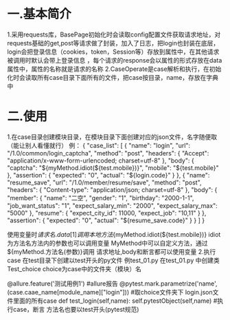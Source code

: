 # 一.基本简介
1.采用requests库，BasePage初始化时会读取config配置文件获取请求地址，对requests基础的get,post等请求做了封装，加入了日志，把login也封装在底层，login会把登录信息（cookies，token，Session等）存放到属性中，在其他请求被调用时默认会带上登录信息
，每个请求的response会以属性的形式存放在data属性中，属性的名称就是请求的名称
2.CaseOperate是case解析和执行，在初始化时会读取所有case目录下面所有的文件，把case按目录，name，存放在字典中

# 二.使用
1.在case目录创建模块目录，在模块目录下面创建对应的json文件，名字随便取（能让别人看懂就行）
例：
{
    "case_list": [
        {
            "name": "login",
            "url": "/1.0/common/login_captcha",
            "method": "post",
            "headers": {
                "Accept": "application/x-www-form-urlencoded; charset=utf-8"
            },
            "body": {
                "captcha": "${myMethod.idiot(${test.mobile})}",
                "mobile": "${test.mobile}"
            },
            "assertion": {
                "expected": "0",
                "actual": "${login.code}"
            }
        },
        {
            "name": "resume_save",
            "url": "/1.0/member/resume/save",
            "method": "post",
            "headers": {
                "Content-type": "application/json; charset=utf-8"
            },
            "body": {
                "member": {
                    "name": "二空",
                    "gender": "1",
                    "birthday": "2000-1-1",
                    "job_want_status": "1",
                    "expect_salary_min": "2000",
                    "expect_salary_max": "5000"
                },
                "resume": {
                    "expect_city_id": 11000,
                    "expect_job": "10,11"
                }
            },
            "assertion": {
                "expected": "0",
                "actual": "${resume_save.code}"
            }
        }
    ]
}

使用变量时${请求名.data[1]}
调用本地方法${myMethod.idiot(${test.mobile})}   idiot为方法名方法内的参数也可以调用变量
MyMethod中可以自定义方法，通过${myMethod.方法名(参数)}调用
请求地址,body和断言都可以使用变量
2.执行case
在test目录下创建以test开头的py文件 例test_01.py
在test_01.py 中创建类Test_choice   choice为case中的文件夹（模块）名

@allure.feature('测试用例1')    #allure报告
@pytest.mark.parametrize('name', (case.caae_name[module_name]["login"]))
#取choice文件夹下 login.json文件里面的所有case
def test_login(self,name):
    self.pytestObject(self,name)  #执行case，断言
方法名也要以test开头(pytest规范)
